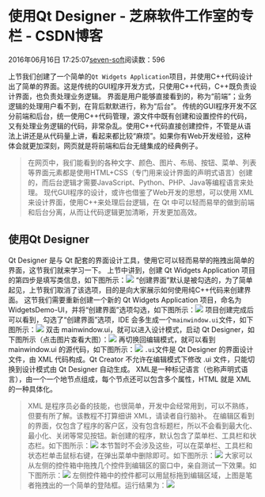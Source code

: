 
# 使用Qt Designer -  芝麻软件工作室的专栏 - CSDN博客


2016年06月16日 17:25:07[seven-soft](https://me.csdn.net/softn)阅读数：596


上节我们创建了一个简单的`Qt
 Widgets Application`项目，并使用C++代码设计出了简单的界面。这是传统的GUI程序开发方式，只使用C++代码，C++既负责设计界面，也负责处理业务逻辑。
界面是用户能够直接看到的，称为“前端”；业务逻辑的处理用户看不到，在背后默默进行，称为“后台”。
传统的GUI程序开发不区分前端和后台，统一使用C++代码管理，源文件中既有创建和设置控件的代码，又有处理业务逻辑的代码，非常杂乱。使用C++代码直接创建控件，不管是从语法上讲还是从代码量上讲，看起来都比较“麻烦”。如果你有Web开发经验，这种体会就更加深刻，网页就是将前端和后台无缝集成的经典例子。
> 在网页中，我们能看到的各种文字、颜色、图片、布局、按钮、菜单、列表等界面元素都是使用HTML+CSS（专门用来设计界面的声明式语言）创建的，而后台逻辑才需要JavaScript、Python、PHP、Java等编程语言来处理。
现代GUI程序的设计，或许也借鉴了Web开发的思想，可以使用 XML 来设计界面，使用C++来处理后台逻辑，在 Qt 中可以轻而易举的做到前端和后台分离，从而让代码逻辑更加清晰，开发更加高效。
## 使用Qt Designer
Qt Designer 是与 Qt 配套的界面设计工具，使用它可以轻而易举的拖拽出简单的界面，这节我们就来学习一下。
上节中讲到，创建 Qt Widgets Application 项目的第四步是填写类信息，如下图所示：![](http://c.biancheng.net/cpp/uploads/allimg/151207/1-15120FS354563.png)
“创建界面”默认是被勾选的，为了简单起见，上节我们取消了该选项，目的是向大家展示如何使用纯C++代码来创建界面。
这节我们需要重新创建一个新的 Qt Widgets Application 项目，命名为 WidgetsDemo-UI，并将“创建界面”选项勾选，如下图所示：![](http://c.biancheng.net/cpp/uploads/allimg/151207/1-15120GA433C1.png)
项目创建完成后可以看到，勾选了“创建界面”选项，IDE 会多生成一个`mainwindow.ui`文件，如下图所示：![](http://c.biancheng.net/cpp/uploads/allimg/151207/1-15120GATQK.png)
双击 mainwindow.ui，就可以进入设计模式，启动 Qt Designer，如下图所示（点击图片查看大图）：![](http://c.biancheng.net/cpp/uploads/allimg/151207/1-15120GG532D3.png)
再切换回编辑模式，就可以看到 mainwindow.ui 的源代码，如下图所示：![](http://c.biancheng.net/cpp/uploads/allimg/151207/1-15120GH1012J.png)
`.ui`文件是
 Qt Designer 的界面设计文件，由 XML 代码构成。Qt Creator 不允许在编辑模式下修改 .ui 文件，只能切换到设计模式由 Qt Designer 自动生成。
XML是一种标记语言（也称声明式语言），由一个一个地节点组成，每个节点还可以包含多个属性，HTML 就是 XML 的一种具体化。
> XML 是程序员必备的技能，也很简单，开发中会经常用到，可以不熟练，但要有所了解。该教程不打算细讲 XML，请读者自行脑补。
在编辑区看到的界面，仅包含了程序的客户区，没有包含标题栏，所以不会看到最大化、最小化、关闭等常见按钮。新创建的程序，默认包含了菜单栏、工具栏和状态栏。如下图所示：![](http://c.biancheng.net/cpp/uploads/allimg/151208/1-15120Q349344G.png)
本节暂时不会涉及这些，可以在菜单栏、工具栏和状态栏单击鼠标右键，在弹出菜单中删除即可。如下图所示：![](http://c.biancheng.net/cpp/uploads/allimg/151208/1-15120Q401521F.png)
大家可以从左侧的控件箱中拖拽几个控件到编辑区的窗口中，亲自测试一下效果。如下图所示：![](http://c.biancheng.net/cpp/uploads/allimg/151208/1-15120Q6403E61.png)
左侧控件箱中的控件都可以用鼠标拖到编辑区域，上图是笔者拖拽出的一个简单的登陆框。运行结果为：![](http://c.biancheng.net/cpp/uploads/allimg/151208/1-15120Q64301M1.png)

